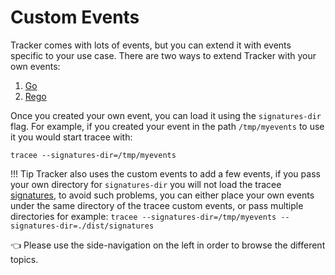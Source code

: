 # Custom Events

Tracker comes with lots of events, but you can extend it with events specific to your use case. There are two ways to extend Tracker with your own events:

1. [Go](./golang.md)
2. [Rego](./rego.md)

Once you created your own event, you can load it using the `signatures-dir` flag. For example, if you created your event in the path `/tmp/myevents` to use it you would start tracee with:

```
tracee --signatures-dir=/tmp/myevents
```

!!! Tip
    Tracker also uses the custom events to add a few events, if you pass your own directory
    for `signatures-dir` you will not load the tracee [signatures](../builtin/signatures/index.md),
    to avoid such problems, you can either place your own events under the same directory of the tracee custom events,
    or pass multiple directories for example:
    ```
    tracee --signatures-dir=/tmp/myevents --signatures-dir=./dist/signatures
    ```

👈 Please use the side-navigation on the left in order to browse the different topics.
